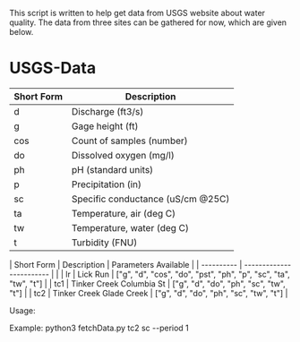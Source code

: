 This script is written to help get data from USGS website about water quality.
The data from three sites can be gathered for now, which are given below.

# USGS-Data

| Short Form | Description                       |
| ---------- | --------------------------------- |
| d          | Discharge (ft3/s)                 |
| g          | Gage height (ft)                  |
| cos        | Count of samples (number)         |
| do         | Dissolved oxygen (mg/l)           |
| ph         | pH (standard units)               |
| p          | Precipitation (in)                |
| sc         | Specific conductance (uS/cm @25C) |
| ta         | Temperature, air (deg C)          |
| tw         | Temperature, water (deg C)        |
| t          | Turbidity (FNU)                   |

| Short Form | Description | Parameters Available |
| ---------- | ------------------------ | |
| lr | Lick Run | ["g", "d", "cos", "do", "pst", "ph", "p", "sc", "ta", "tw", "t"] |
| tc1 | Tinker Creek Columbia St | ["g", "d", "do", "ph", "sc", "tw", "t"] |
| tc2 | Tinker Creek Glade Creek | ["g", "d", "do", "ph", "sc", "tw", "t"] |

Usage:

Example:
python3 fetchData.py tc2 sc --period 1
